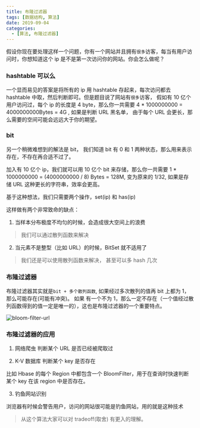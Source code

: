 ```yaml
---
title: 布隆过滤器
tags: [数据结构, 算法]
date: 2019-09-04
categories:
  - [算法, 布隆过滤器]
---
```


假设你现在要处理这样一个问题，你有一个网站并且拥有`很多`访客，每当有用户访问时，你想知道这个 ip 是不是第一次访问你的网站。你会怎么做呢？

<!-- more -->

### hashtable 可以么

一个显而易见的答案是将所有的 ip 用 hashtable 存起来，每次访问都去 hashtable 中取，然后判断即可。但是题目说了网站有`很多`访客，
假如有 10 亿个用户访问过，每个 ip 的长度是 4 byte，那么你一共需要 4 \* 1000000000 = 4000000000Bytes = 4G , 如果是判断 URL 黑名单，
由于每个 URL 会更长，那么需要的空间可能会远远大于你的期望。

### bit

另一个稍微难想到的解法是 bit， 我们知道 bit 有 0 和 1 两种状态，那么用来表示存在，不存在再合适不过了。

加入有 10 亿个 ip，我们就可以用 10 亿个 bit 来存储，那么你一共需要 1 \* 1000000000 = (4000000000 / 8) Bytes = 128M, 变为原来的 1/32,
如果是存储 URL 这种更长的字符串，效率会更高。

基于这种想法，我们只需要两个操作，set(ip) 和 has(ip)

这样做有两个非常致命的缺点：

1. 当样本分布极度不均匀的时候，会造成很大空间上的浪费

> 我们可以通过散列函数来解决

2. 当元素不是整型（比如 URL）的时候，BitSet 就不适用了

> 我们还是可以使用散列函数来解决， 甚至可以多 hash 几次

### 布隆过滤器

布隆过滤器其实就是`bit + 多个散列函数`, 如果经过多次散列的值再 bit 上都为 1，那么可能存在(可能有冲突)。 如果
有一个不为 1，那么一定不存在（一个值经过散列函数得到的值一定是唯一的），这也是布隆过滤器的一个重要特点。

![bloom-filter-url](https://tva1.sinaimg.cn/large/007S8ZIlly1gds53hxbw7j31dw0j2wgm.jpg)

### 布隆过滤器的应用

1. 网络爬虫
   判断某个 URL 是否已经被爬取过

2. K-V 数据库 判断某个 key 是否存在

比如 Hbase 的每个 Region 中都包含一个 BloomFilter，用于在查询时快速判断某个 key 在该 region 中是否存在。

3. 钓鱼网站识别

浏览器有时候会警告用户，访问的网站很可能是钓鱼网站，用的就是这种技术

> 从这个算法大家可以对 tradeoff(取舍) 有更入的理解。
